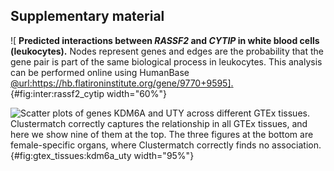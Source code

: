 ## Supplementary material

![
**Predicted interactions between *RASSF2* and *CYTIP* in white blood cells (leukocytes).**
Nodes represent genes and edges are the probability that the gene pair is part of the same biological process in leukocytes.
This analysis can be performed online using HumanBase [@url:https://hb.flatironinstitute.org/gene/9770+9595].
](images/coefs_comp/gtex_whole_blood/GIANT-CYTIP_vs_RASSF2-leukocyte.png "Interaction between RASSF2 and CYTIP"){#fig:inter:rassf2_cytip width="60%"}


![
**Scatter plots of genes *KDM6A* and *UTY* across different GTEx tissues.**
Clustermatch correctly captures the relationship in all GTEx tissues, and here we show nine of them at the top.
The three figures at the bottom are female-specific organs, where Clustermatch correctly finds no association.
](images/coefs_comp/kdm6a_vs_uty/gtex-KDM6A_vs_UTY.svg "KDM6A and UTY across different GTEx tissues"){#fig:gtex_tissues:kdm6a_uty width="95%"}
